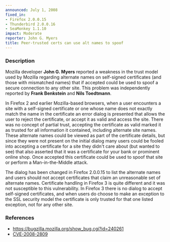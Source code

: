 ```yaml
---
announced: July 1, 2008
fixed_in:
- Firefox 2.0.0.15
- Thunderbird 2.0.0.16
- SeaMonkey 1.1.10
impact: Moderate
reporter: John G. Myers
title: Peer-trusted certs can use alt names to spoof
---
```


<h3>Description</h3>

<p>Mozilla developer <strong>John G. Myers</strong> reported a weakness in
the trust model used by Mozilla regarding alternate names on self-signed
certificates (and those with mismatched names) that if accepted could
be used to spoof a secure connection to any other site. This problem was
independently reported by <strong>Frank Benkstein</strong> and
<strong>Nils Toedtmann</strong>.</p>

<p>In Firefox 2 and earlier Mozilla-based browsers, when a user encounters a
site with a self-signed certificate or one whose name does not exactly match
the name in the certificate an error dialog is presented that allows the user
to reject the certificate, or accept it as valid and access the site.
There was no concept of partial trust, accepting the certificate as valid
marked it as trusted for all information it contained, including alternate
site names. These alternate names could be viewed as part of the certificate
details, but since they were not present on the initial dialog many users
could be fooled into accepting a certificate for a site they didn't care about
(but wanted to see) that also asserted that it was a certificate for your bank
or prominent online shop. Once accepted this certificate could be used to
spoof that site or perform a Man-in-the-Middle attack.</p>

<p>The dialog has been changed in Firefox 2.0.0.15 to list the alternate
names and users should not accept certificates that claim an unreasonable
set of alternate names. Certificate handling in Firefox 3 is quite different
and it was not susceptible to this vulnerability. In Firefox 3 there is no
dialog to accept self-signed certificates, and when users do choose to make
an exception to the SSL security model the certificate is only trusted
for that one listed exception, not for any other site.</p>


<h3>References</h3>

<ul>
  <li><a href="https://bugzilla.mozilla.org/show_bug.cgi?id=240261">https://bugzilla.mozilla.org/show_bug.cgi?id=240261</a></li>
  <li><a class="ex-ref" href="http://cve.mitre.org/cgi-bin/cvename.cgi?name=CVE-2008-2809">CVE-2008-2809</a></li>

</ul>



